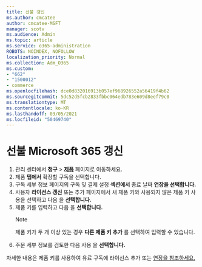 ```yaml
---
title: 선불 갱신
ms.author: cmcatee
author: cmcatee-MSFT
manager: scotv
ms.audience: Admin
ms.topic: article
ms.service: o365-administration
ROBOTS: NOINDEX, NOFOLLOW
localization_priority: Normal
ms.collection: Adm_O365
ms.custom:
- "662"
- "1500012"
- commerce
ms.openlocfilehash: dce0d832016913b057ef968926552a56419f4b62
ms.sourcegitcommit: 5dc52d5fcb2833fbbc064edb783e609d8eef79c0
ms.translationtype: MT
ms.contentlocale: ko-KR
ms.lasthandoff: 03/05/2021
ms.locfileid: "50469740"
---
```

# <a name="prepaid-microsoft-365-renewal"></a>선불 Microsoft 365 갱신

1. 관리 센터에서 **청구** \> **[제품](https://go.microsoft.com/fwlink/p/?linkid=842054)** 페이지로 이동하세요.
2. 제품 **탭에서** 확장할 구독을 선택합니다.
3. 구독 세부 정보 페이지의 구독 및 결제 설정 **섹션에서** 종료 날짜 **연장을 선택합니다.**
4. 사용자 **라이선스 갱신** 또는 추가 페이지에서 새 제품 키와 사용되지 않은 제품 키 사용을 선택하고 다음 을 **선택합니다.**
5. 제품 키를 입력하고 다음 을 **선택합니다.**
    > [!NOTE]
    > 제품 키가 두 개 이상 있는 경우 **다른 제품 키 추가** 를 선택하여 입력할 수 있습니다.
6. 주문 세부 정보를 검토한 다음 사용 을 **선택합니다.**

자세한 내용은 제품 키를 사용하여 유료 구독에 라이선스 추가 또는 [연장을 참조하세요.](https://docs.microsoft.com/microsoft-365/commerce/licenses/add-licenses-using-product-key)